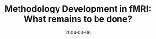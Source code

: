 ---
title: "Methodology Development in fMRI: What remains to be done?"
project_id: 
date: 2004-03-06
conference_id: ""
presenters:
   - peter_bandettini
summary: "<p>Third International Symposium on Cognitive Neuroscience, Hong Kong, China</p>"
file: /assets/presentations/T151.ppt
filename: T151.ppt
layout: presentation
---